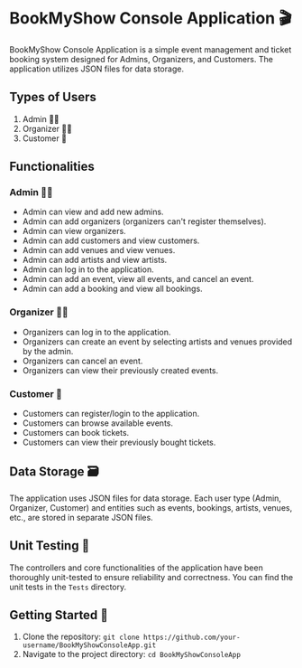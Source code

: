 # BookMyShow Console Application 🎬

BookMyShow Console Application is a simple event management and ticket booking system designed for Admins, Organizers, and Customers. The application utilizes JSON files for data storage.

## Types of Users

1. Admin 👩‍💼
2. Organizer 🧑‍🎤
3. Customer 🎫

## Functionalities

### Admin 👩‍💼

- Admin can view and add new admins.
- Admin can add organizers (organizers can't register themselves).
- Admin can view organizers.
- Admin can add customers and view customers.
- Admin can add venues and view venues.
- Admin can add artists and view artists.
- Admin can log in to the application.
- Admin can add an event, view all events, and cancel an event.
- Admin can add a booking and view all bookings.

### Organizer 🧑‍🎤

- Organizers can log in to the application.
- Organizers can create an event by selecting artists and venues provided by the admin.
- Organizers can cancel an event.
- Organizers can view their previously created events.

### Customer 🎫

- Customers can register/login to the application.
- Customers can browse available events.
- Customers can book tickets.
- Customers can view their previously bought tickets.

## Data Storage 🗃️

The application uses JSON files for data storage. Each user type (Admin, Organizer, Customer) and entities such as events, bookings, artists, venues, etc., are stored in separate JSON files.

## Unit Testing 🧪

The controllers and core functionalities of the application have been thoroughly unit-tested to ensure reliability and correctness. You can find the unit tests in the `Tests` directory.

## Getting Started 🚀

1. Clone the repository: `git clone https://github.com/your-username/BookMyShowConsoleApp.git`
2. Navigate to the project directory: `cd BookMyShowConsoleApp`
